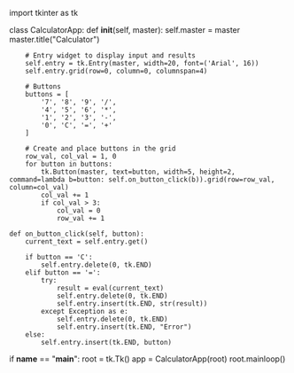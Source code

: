 import tkinter as tk

class CalculatorApp:
    def __init__(self, master):
        self.master = master
        master.title("Calculator")

        # Entry widget to display input and results
        self.entry = tk.Entry(master, width=20, font=('Arial', 16))
        self.entry.grid(row=0, column=0, columnspan=4)

        # Buttons
        buttons = [
            '7', '8', '9', '/',
            '4', '5', '6', '*',
            '1', '2', '3', '-',
            '0', 'C', '=', '+'
        ]

        # Create and place buttons in the grid
        row_val, col_val = 1, 0
        for button in buttons:
            tk.Button(master, text=button, width=5, height=2, command=lambda b=button: self.on_button_click(b)).grid(row=row_val, column=col_val)
            col_val += 1
            if col_val > 3:
                col_val = 0
                row_val += 1

    def on_button_click(self, button):
        current_text = self.entry.get()

        if button == 'C':
            self.entry.delete(0, tk.END)
        elif button == '=':
            try:
                result = eval(current_text)
                self.entry.delete(0, tk.END)
                self.entry.insert(tk.END, str(result))
            except Exception as e:
                self.entry.delete(0, tk.END)
                self.entry.insert(tk.END, "Error")
        else:
            self.entry.insert(tk.END, button)

if __name__ == "__main__":
    root = tk.Tk()
    app = CalculatorApp(root)
    root.mainloop()
